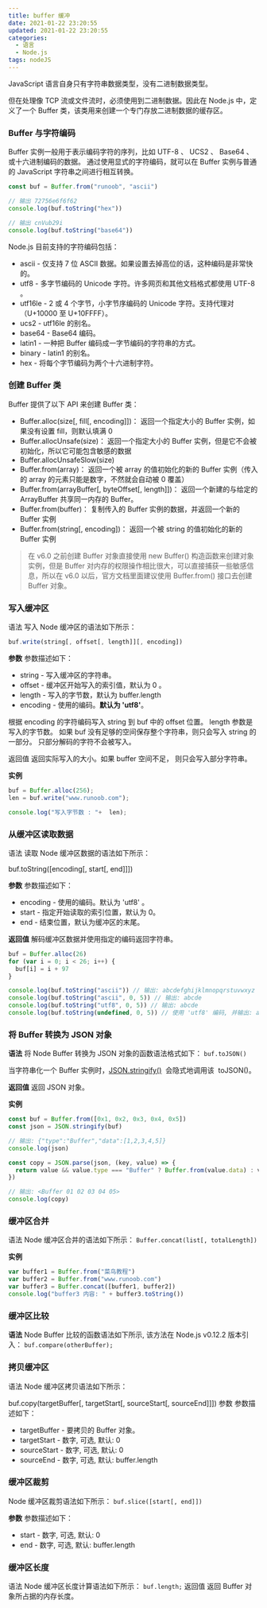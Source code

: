 ```yaml
---
title: buffer 缓冲
date: 2021-01-22 23:20:55
updated: 2021-01-22 23:20:55
categories:
  - 语言
  - Node.js
tags: nodeJS
---
```


JavaScript 语言自身只有字符串数据类型，没有二进制数据类型。

但在处理像 TCP 流或文件流时，必须使用到二进制数据。因此在 Node.js 中，定义了一个 Buffer 类，该类用来创建一个专门存放二进制数据的缓存区。

### Buffer 与字符编码

Buffer 实例一般用于表示编码字符的序列，比如 UTF-8 、 UCS2 、 Base64 、或十六进制编码的数据。 通过使用显式的字符编码，就可以在 Buffer 实例与普通的 JavaScript 字符串之间进行相互转换。

```js
const buf = Buffer.from("runoob", "ascii")

// 输出 72756e6f6f62
console.log(buf.toString("hex"))

// 输出 cnVub29i
console.log(buf.toString("base64"))
```

Node.js 目前支持的字符编码包括：

- ascii - 仅支持 7 位 ASCII 数据。如果设置去掉高位的话，这种编码是非常快的。
- utf8 - 多字节编码的 Unicode 字符。许多网页和其他文档格式都使用 UTF-8 。
- utf16le - 2 或 4 个字节，小字节序编码的 Unicode 字符。支持代理对（U+10000 至 U+10FFFF）。
- ucs2 - utf16le 的别名。
- base64 - Base64 编码。
- latin1 - 一种把 Buffer 编码成一字节编码的字符串的方式。
- binary - latin1 的别名。
- hex - 将每个字节编码为两个十六进制字符。

### 创建 Buffer 类

Buffer 提供了以下 API 来创建 Buffer 类：

- Buffer.alloc(size[, fill[, encoding]])： 返回一个指定大小的 Buffer 实例，如果没有设置 fill，则默认填满 0
- Buffer.allocUnsafe(size)： 返回一个指定大小的 Buffer 实例，但是它不会被初始化，所以它可能包含敏感的数据
- Buffer.allocUnsafeSlow(size)
- Buffer.from(array)： 返回一个被 array 的值初始化的新的 Buffer 实例（传入的 array 的元素只能是数字，不然就会自动被 0 覆盖）
- Buffer.from(arrayBuffer[, byteOffset[, length]])： 返回一个新建的与给定的 ArrayBuffer 共享同一内存的 Buffer。
- Buffer.from(buffer)： 复制传入的 Buffer 实例的数据，并返回一个新的 Buffer 实例
- Buffer.from(string[, encoding])： 返回一个被 string 的值初始化的新的 Buffer 实例

> 在 v6.0 之前创建 Buffer 对象直接使用 new Buffer() 构造函数来创建对象实例，但是 Buffer 对内存的权限操作相比很大，可以直接捕获一些敏感信息，所以在 v6.0 以后，官方文档里面建议使用 Buffer.from() 接口去创建 Buffer 对象。

### 写入缓冲区

语法
写入 Node 缓冲区的语法如下所示：

```js
buf.write(string[, offset[, length]][, encoding])
```

**参数**
参数描述如下：

- string - 写入缓冲区的字符串。
- offset - 缓冲区开始写入的索引值，默认为 0 。
- length - 写入的字节数，默认为 buffer.length
- encoding - 使用的编码。**默认为 'utf8'**。

根据 encoding 的字符编码写入 string 到 buf 中的 offset 位置。 length 参数是写入的字节数。 如果 buf 没有足够的空间保存整个字符串，则只会写入 string 的一部分。 只部分解码的字符不会被写入。

返回值
返回实际写入的大小。如果 buffer 空间不足， 则只会写入部分字符串。

**实例**

```js
buf = Buffer.alloc(256);
len = buf.write("www.runoob.com");

console.log("写入字节数 : "+  len);
```

<!-- more -->

### 从缓冲区读取数据

语法
读取 Node 缓冲区数据的语法如下所示：

buf.toString([encoding[, start[, end]]])

**参数**
参数描述如下：

- encoding - 使用的编码。默认为 'utf8' 。
- start - 指定开始读取的索引位置，默认为 0。
- end - 结束位置，默认为缓冲区的末尾。

**返回值**
解码缓冲区数据并使用指定的编码返回字符串。

```js
buf = Buffer.alloc(26)
for (var i = 0; i < 26; i++) {
  buf[i] = i + 97
}

console.log(buf.toString("ascii")) // 输出: abcdefghijklmnopqrstuvwxyz
console.log(buf.toString("ascii", 0, 5)) // 输出: abcde
console.log(buf.toString("utf8", 0, 5)) // 输出: abcde
console.log(buf.toString(undefined, 0, 5)) // 使用 'utf8' 编码, 并输出: abcde
```

### 将 Buffer 转换为 JSON 对象

**语法**
将 Node Buffer 转换为 JSON 对象的函数语法格式如下：
`buf.toJSON()`

当字符串化一个 Buffer 实例时，[JSON.stringify()](https://www.runoob.com/js/javascript-json-stringify.html)  会隐式地调用该  toJSON()。

**返回值**
返回 JSON 对象。

**实例**

```js
const buf = Buffer.from([0x1, 0x2, 0x3, 0x4, 0x5])
const json = JSON.stringify(buf)

// 输出: {"type":"Buffer","data":[1,2,3,4,5]}
console.log(json)

const copy = JSON.parse(json, (key, value) => {
  return value && value.type === "Buffer" ? Buffer.from(value.data) : value
})

// 输出: <Buffer 01 02 03 04 05>
console.log(copy)
```

### 缓冲区合并

语法
Node 缓冲区合并的语法如下所示：
`Buffer.concat(list[, totalLength])`

**实例**

```js
var buffer1 = Buffer.from("菜鸟教程")
var buffer2 = Buffer.from("www.runoob.com")
var buffer3 = Buffer.concat([buffer1, buffer2])
console.log("buffer3 内容: " + buffer3.toString())
```

### 缓冲区比较

**语法**
Node Buffer 比较的函数语法如下所示, 该方法在 Node.js v0.12.2 版本引入：
`buf.compare(otherBuffer);`

### 拷贝缓冲区

语法
Node 缓冲区拷贝语法如下所示：

buf.copy(targetBuffer[, targetStart[, sourceStart[, sourceEnd]]])
参数
参数描述如下：

- targetBuffer - 要拷贝的 Buffer 对象。
- targetStart - 数字, 可选, 默认: 0
- sourceStart - 数字, 可选, 默认: 0
- sourceEnd - 数字, 可选, 默认: buffer.length

### 缓冲区裁剪

Node 缓冲区裁剪语法如下所示：
`buf.slice([start[, end]])`

**参数**
参数描述如下：

- start - 数字, 可选, 默认: 0
- end - 数字, 可选, 默认: buffer.length

### 缓冲区长度

语法
Node 缓冲区长度计算语法如下所示： `buf.length;`
返回值
返回 Buffer 对象所占据的内存长度。

